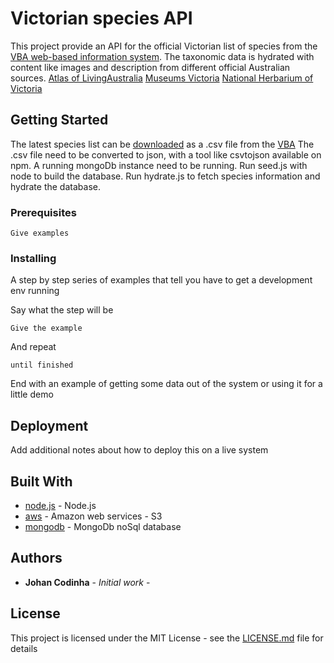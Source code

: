 # Victorian species API

This project provide an API for the official Victorian list of species from the [VBA web-based information system](https://vba.dse.vic.gov.au/).
The taxonomic data is hydrated with content like images and description from different official Australian sources.
[Atlas of LivingAustralia](www.ala.org.au)
[Museums Victoria](https://museumvictoria.com.au)
[National Herbarium of Victoria](https://www.rbg.vic.gov.au/science/herbarium-and-resources/national-herbarium-of-victoria)
## Getting Started

The latest species list can be [downloaded](https://vba.dse.vic.gov.au/vba/downloadVSC.do) as a .csv file from the [VBA](https://vba.dse.vic.gov.au/vba/index.jsp)
The .csv file need to be converted to json, with a tool like csvtojson available on npm.
A running mongoDb instance need to be running.
Run seed.js with node to build the database.
Run hydrate.js to fetch species information and hydrate the database.

### Prerequisites


```
Give examples
```

### Installing

A step by step series of examples that tell you have to get a development env running

Say what the step will be

```
Give the example
```

And repeat

```
until finished
```

End with an example of getting some data out of the system or using it for a little demo


## Deployment

Add additional notes about how to deploy this on a live system

## Built With

* [node.js]() - Node.js
* [aws]() - Amazon web services - S3
* [mongodb]() - MongoDb noSql database
 

## Authors

* **Johan Codinha** - *Initial work* -

## License

This project is licensed under the MIT License - see the [LICENSE.md](LICENSE.md) file for details
